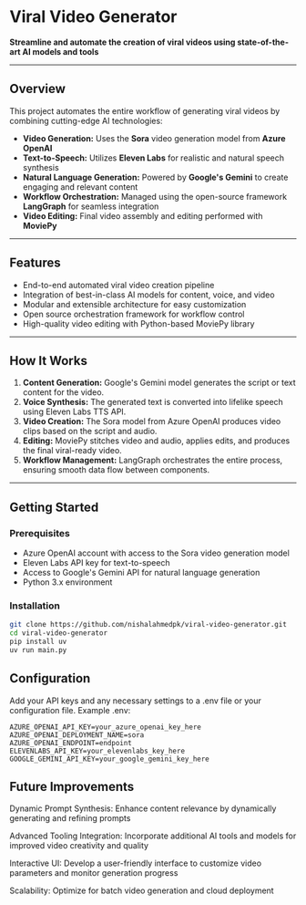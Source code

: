 # Viral Video Generator

**Streamline and automate the creation of viral videos using state-of-the-art AI models and tools**

---

## Overview

This project automates the entire workflow of generating viral videos by combining cutting-edge AI technologies:

- **Video Generation:** Uses the **Sora** video generation model from **Azure OpenAI**  
- **Text-to-Speech:** Utilizes **Eleven Labs** for realistic and natural speech synthesis  
- **Natural Language Generation:** Powered by **Google's Gemini** to create engaging and relevant content  
- **Workflow Orchestration:** Managed using the open-source framework **LangGraph** for seamless integration  
- **Video Editing:** Final video assembly and editing performed with **MoviePy**

---

## Features

- End-to-end automated viral video creation pipeline  
- Integration of best-in-class AI models for content, voice, and video  
- Modular and extensible architecture for easy customization  
- Open source orchestration framework for workflow control  
- High-quality video editing with Python-based MoviePy library

---

## How It Works

1. **Content Generation:** Google's Gemini model generates the script or text content for the video.  
2. **Voice Synthesis:** The generated text is converted into lifelike speech using Eleven Labs TTS API.  
3. **Video Creation:** The Sora model from Azure OpenAI produces video clips based on the script and audio.  
4. **Editing:** MoviePy stitches video and audio, applies edits, and produces the final viral-ready video.  
5. **Workflow Management:** LangGraph orchestrates the entire process, ensuring smooth data flow between components.

---

## Getting Started

### Prerequisites

- Azure OpenAI account with access to the Sora video generation model  
- Eleven Labs API key for text-to-speech  
- Access to Google's Gemini API for natural language generation  
- Python 3.x environment  

### Installation

```bash
git clone https://github.com/nishalahmedpk/viral-video-generator.git
cd viral-video-generator
pip install uv
uv run main.py
```

## Configuration
Add your API keys and any necessary settings to a .env file or your configuration file. Example .env:

```
AZURE_OPENAI_API_KEY=your_azure_openai_key_here
AZURE_OPENAI_DEPLOYMENT_NAME=sora
AZURE_OPENAI_ENDPOINT=endpoint
ELEVENLABS_API_KEY=your_elevenlabs_key_here
GOOGLE_GEMINI_API_KEY=your_google_gemini_key_here
```

## Future Improvements

Dynamic Prompt Synthesis: Enhance content relevance by dynamically generating and refining prompts

Advanced Tooling Integration: Incorporate additional AI tools and models for improved video creativity and quality

Interactive UI: Develop a user-friendly interface to customize video parameters and monitor generation progress

Scalability: Optimize for batch video generation and cloud deployment

